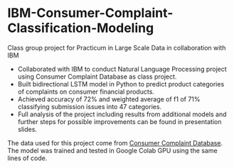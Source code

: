 # IBM-Consumer-Complaint-Classification-Modeling
Class group project for Practicum in Large Scale Data in collaboration with IBM

  + Collaborated with IBM to conduct Natural Language Processing project using Consumer Complaint Database as class project.
  + Built bidirectional LSTM model in Python to predict product categories of complaints on consumer financial products.
  + Achieved accuracy of 72% and weighted average of f1 of 71% classifying submission issues into 47 categories.
  + Full analysis of the project including results from additional models and further steps for possible improvements can be found in presentation slides.

The data used for this project come from [Consumer Complaint Database](https://www.consumerfinance.gov/data-research/consumer-complaints/). The model was trained and tested in Google Colab GPU using the same lines of code.
